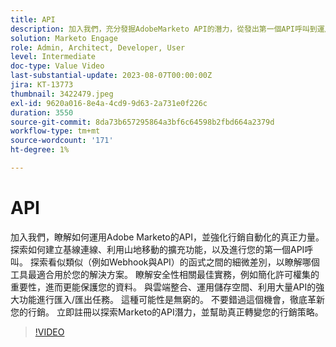 ```yaml
---
title: API
description: 加入我們，充分發掘AdobeMarketo API的潛力，從發出第一個API呼叫到運用大量API進行匯入/匯出任務、探索Webhook與API，以及學習資料安全性和雲端整合的最佳實務，還有無限可能革命您的行銷策略。
solution: Marketo Engage
role: Admin, Architect, Developer, User
level: Intermediate
doc-type: Value Video
last-substantial-update: 2023-08-07T00:00:00Z
jira: KT-13773
thumbnail: 3422479.jpeg
exl-id: 9620a016-8e4a-4cd9-9d63-2a731e0f226c
duration: 3550
source-git-commit: 8da73b657295864a3bf6c64598b2fbd664a2379d
workflow-type: tm+mt
source-wordcount: '171'
ht-degree: 1%

---
```


# API

加入我們，瞭解如何運用Adobe Marketo的API，並強化行銷自動化的真正力量。 探索如何建立基線連線、利用山地移動的擴充功能，以及進行您的第一個API呼叫。 探索看似類似（例如Webhook與API）的函式之間的細微差別，以瞭解哪個工具最適合用於您的解決方案。 瞭解安全性相關最佳實務，例如簡化許可權集的重要性，進而更能保護您的資料。 與雲端整合、運用儲存空間、利用大量API的強大功能進行匯入/匯出任務。 這種可能性是無窮的。 不要錯過這個機會，徹底革新您的行銷。 立即註冊以探索Marketo的API潛力，並幫助真正轉變您的行銷策略。

>[!VIDEO](https://video.tv.adobe.com/v/3422479/?learn=on)
